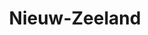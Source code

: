 ---
title: "Nieuw-Zeeland"
introtext: "Tropische stranden, besneeuwde bergtoppen, pittoreske meren, oogstrelende fjorden en eeuwenoude regenwouden. Welkom in Nieuw-Zeeland! Nieuw-Zeeland is een land met een rijke natuur, swingende steden en een overvloed aan mogelijkheden voor sportliefhebbers. Al jaren lang is de ‘Godzone’ een populaire reisbestemming. Niet voor niets staat het land bijna jaarlijks in de top 10 van mooiste landen ter wereld. Nieuw-Zeeland is een paradijs voor adrenaline-junks, die hier kunnen bungeejumpen, kajakken op zee, skydiven en raften. Of ga op avontuur met je camper, overnacht op verlaten plekken en geniet van de meest spectaculaire sterrenhemel! Nieuw-Zeeland is een unieke plek op aarde en je zult er geen spijt van krijgen!"
introimage: "https://lh3.googleusercontent.com/l1kKKUUlrI-yNY5CG0tzWmUk0QVS8mPEAC9eL5VAX5Fe60JGmtxsZak1spapbXhZV7O6hJyrz07U-LYMd_pO1tOU4OMJJ2sKm-RfwzSrZNYRYxmn8rWDjHO1pb2_FaZs_t3gtCmpAg=w800"
surface: "275.000"
inhabitants: "4.500.000"
rate: "1,89"
valuta: "dollar"
need_to_know_text: ""
need_to_know_more_text: ""
fact_one_text: ""
fact_two_text: ""
bigmac_index: ""
images: "https://lh3.googleusercontent.com/26si6c2HYCBLyHBIdic9UbtrQC9Vezmh8iWtzfpSooExczMIdCYaJ5cNI2iURMVkztOTF1X5PjkEfZPnA6ka0B3Czfs5BPXCG9SPE1ICDvjYU2yxOprsd8kEMp0-aa80guDh5NU0sw=w800|https://lh3.googleusercontent.com/FBud-e9u7ORJ3H2R3beI37HCHUucAWOwErQ1Gnk0EwGoeFCVe1GqH1AYJdFQ3J-oIxTmkz7PqOItrkiOcuhqHYkMJB94bzwzZSHvpr2TZLqEilBajPxZKeJbHV3gctA0fN3ioW5JSw=w800|https://lh3.googleusercontent.com/sbXgXB2xlLy9vS8TfHyQV9DNDS1u0W1nLw8NafdZg6V90W8VkRBZWdPPfbPJvG1sSG0qgCKMRDZW2ne2fKGMYMxc92II5As26RGegUFIRdAbSmotP3QZUu3olJvuaCDo1dcJwbJktw=w800|https://lh3.googleusercontent.com/jKXPI7gjUt1WMcM7BKLL0Tk7AlJwfK2P8Pd8Eo9IN5uH6eHUPucwOxlmxWDJrrFPRLMmsdtoSw9uBmOi9-eWHpfk8BzieEEEfd0lObSpl8UluaOZhRbGPhDF29Dgq0QSi9LS5tQptA=w800"
flight_button_title: "Check vluchtprijzen Nieuw-Zeeland"
flight_button_url: "https://lt45.net/c/?si=11986&li=1528136&wi=335922&ws=&dl=transport%2Fflights%2Fnl%2Fnz%2F%3Flocale%3Dnl-NL%26currency%3DEUR%26market%3DNL"
inspiration_url: "https://partner.bol.com/click/click?p=2&t=url&s=1025999&f=TXL&url=https%3A%2F%2Fwww.bol.com%2Fnl%2Ff%2Flonely-planet-new-zealand%2F30276342%2F&name=Lonely%20Planet%20New%20Zealand%2C%20Lonely%20Planet"
country_code: "nz"
hotels_url: "https://www.booking.com/country/nz.nl.html?aid=1837623"
continent: "Oceanië"
---